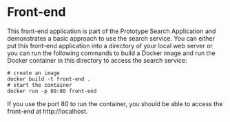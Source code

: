 # Front-end

This front-end application is part of the Prototype Search Application and demonstrates a basic approach to use the search service. You can either put this front-end application into a directory of your local web server or you can run the following commands to build a Docker image and run the Docker container in this directory to access the search service:
```shell
# create an image
docker build -t front-end .
# start the container
docker run -p 80:80 front-end
```

If you use the port 80 to run the container, you should be able to access the front-end at http://localhost.
